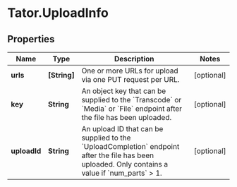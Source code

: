 # Tator.UploadInfo

## Properties

Name | Type | Description | Notes
------------ | ------------- | ------------- | -------------
**urls** | **[String]** | One or more URLs for upload via one PUT request per URL. | [optional] 
**key** | **String** | An object key that can be supplied to the &#x60;Transcode&#x60; or &#x60;Media&#x60; or &#x60;File&#x60; endpoint after the file has been uploaded. | [optional] 
**uploadId** | **String** | An upload ID that can be supplied to the &#x60;UploadCompletion&#x60; endpoint after the file has been uploaded. Only contains a value if &#x60;num_parts&#x60; &gt; 1. | [optional] 


